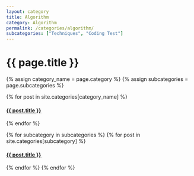 ```yaml
---
layout: category
title: Algorithm
category: Algorithm
permalink: /categories/algorithm/
subcategories: ["Techniques", "Coding Test"]
---
```


<h1>{{ page.title }}</h1>

{% assign category_name = page.category %}
{% assign subcategories = page.subcategories %}

<!-- 알고리즘 카테고리에 해당하는 포스트 표시 -->
{% for post in site.categories[category_name] %}
  <article class="archive-item">
    <h4><a href="{{ site.baseurl }}{{ post.url }}">{{ post.title }}</a></h4>
  </article>
{% endfor %}

<!-- Techniques, Coding Test 카테고리에 해당하는 포스트 추가 표시 -->
{% for subcategory in subcategories %}
  {% for post in site.categories[subcategory] %}
    <article class="archive-item">
      <h4><a href="{{ site.baseurl }}{{ post.url }}">{{ post.title }}</a></h4>
    </article>
  {% endfor %}
{% endfor %}
